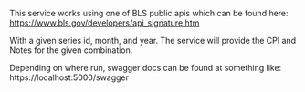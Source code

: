This service works using one of BLS public apis which can be found here: https://www.bls.gov/developers/api_signature.htm

With a given series id, month, and year. The service will provide the CPI and Notes for the given combination.

Depending on where run, swagger docs can be found at something like: https://localhost:5000/swagger
